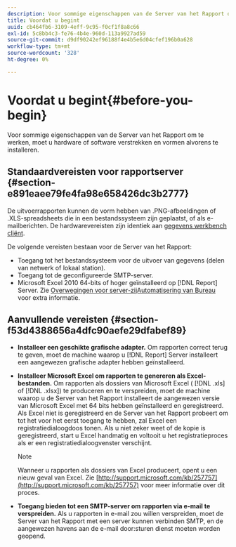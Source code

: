 ```yaml
---
description: Voor sommige eigenschappen van de Server van het Rapport om te werken, moet u hardware of software verstrekken en vormen alvorens te installeren.
title: Voordat u begint
uuid: cb464fb6-3109-4eff-9c95-f0cf1f8a8c66
exl-id: 5c8bb4c3-fe76-4b4e-960d-113a9927ad59
source-git-commit: d9df90242ef96188f4e4b5e6d04cfef196b0a628
workflow-type: tm+mt
source-wordcount: '328'
ht-degree: 0%

---
```


# Voordat u begint{#before-you-begin}

Voor sommige eigenschappen van de Server van het Rapport om te werken, moet u hardware of software verstrekken en vormen alvorens te installeren.

## Standaardvereisten voor rapportserver {#section-e891eaee79fe4fa98e658426dc3b2777}

De uitvoerrapporten kunnen de vorm hebben van .PNG-afbeeldingen of .XLS-spreadsheets die in een bestandssysteem zijn geplaatst, of als e-mailberichten. De hardwarevereisten zijn identiek aan [gegevens werkbench cliënt](https://docs.adobe.com/content/help/en/data-workbench/using/install/c-data-workbench-client-install.html#Data_Workbench_Client_Minimum_System_Requirements).

De volgende vereisten bestaan voor de Server van het Rapport:

* Toegang tot het bestandssysteem voor de uitvoer van gegevens (delen van netwerk of lokaal station).
* Toegang tot de geconfigureerde SMTP-server.
* Microsoft Excel 2010 64-bits of hoger geïnstalleerd op [!DNL Report] Server. Zie [Overwegingen voor server-zijAutomatisering van Bureau](http://support.microsoft.com/kb/257757) voor extra informatie.

## Aanvullende vereisten {#section-f53d4388656a4dfc90aefe29dfabef89}

* **Installeer een geschikte grafische adapter.** Om rapporten correct terug te geven, moet de machine waarop u  [!DNL Report] Server installeert een aangewezen grafische adapter hebben geïnstalleerd.

* **Installeer Microsoft Excel om rapporten te genereren als Excel-bestanden.** Om rapporten als dossiers van Microsoft Excel ( [!DNL .xls] of  [!DNL .xlsx]) te produceren en te verspreiden, moet de machine waarop u de Server van het Rapport installeert de aangewezen versie van Microsoft Excel met 64 bits hebben geïnstalleerd en geregistreerd. Als Excel niet is geregistreerd en de Server van het Rapport probeert om tot het voor het eerst toegang te hebben, zal Excel een registratiedialoogdoos tonen. Als u niet zeker weet of de kopie is geregistreerd, start u Excel handmatig en voltooit u het registratieproces als er een registratiedialoogvenster verschijnt.

   >[!NOTE]
   >
   >Wanneer u rapporten als dossiers van Excel produceert, opent u een nieuw geval van Excel. Zie [http://support.microsoft.com/kb/257757](http://support.microsoft.com/kb/257757) voor meer informatie over dit proces.

* **Toegang bieden tot een SMTP-server om rapporten via e-mail te verspreiden.** Als u rapporten in e-mail zou willen verspreiden, moet de Server van het Rapport met een server kunnen verbinden SMTP, en de aangewezen havens aan de e-mail door:sturen dienst moeten worden geopend.
